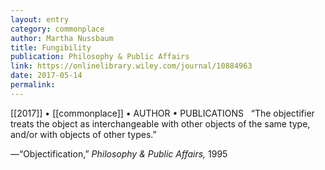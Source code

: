 ```yaml
---
layout: entry
category: commonplace
author: Martha Nussbaum
title: Fungibility
publication: Philosophy & Public Affairs
link: https://onlinelibrary.wiley.com/journal/10884963
date: 2017-05-14
permalink: 
---
```


[[2017]] • [[commonplace]] • AUTHOR • PUBLICATIONS 
 
“The objectifier treats the object as interchangeable with other objects of the same type, and/or with objects of other types.”

—“Objectification,” *Philosophy & Public Affairs,* 1995